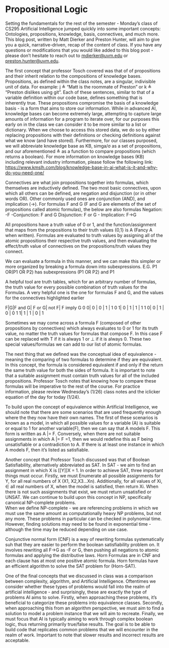 # Propositional Logic
Setting the fundamentals for the rest of the semester - Monday’s class of CS295 Artificial Intelligence jumped quickly into some important concepts: 
Ontologies, propositions, knowledge, basis, connectives, and much more. This blog post, written by Matt Dierker and Preston Hunter, will aim to give you a quick, narrative-driven,
 recap of the content of class. If you have any questions or modifications that you would like added to this blog post - 
 please don’t hesitate to reach out to mdierker@uvm.edu or preston.hunter@uvm.edu.

The first concept that professor Tosch covered was that of of propositions and their inherit relation to the compositions of knowledge bases. 
Propositions, as defined within the class notes, are a singular, indivisible unit of data. For example: j ≜ “Matt is the roommate of Preston” or 
k ≜ “Preston dislikes using git”. Each of these sentences, similar to that of a variable definition within our code base, defines something that is inherently true. 
These propositions compromise the basis of a knowledge basis - is a form that aims to store our information. While in advanced AI, knowledge bases can become extremely large, 
attempting to capture large amounts of information for a program to iterate over, for our purposes this early on in the class we can consider it to be more similar 
to a list or dictionary. When we choose to access this stored data, we do so by either replacing propositions with their definitions or checking definitions against 
what we know (and have stored). Furthermore, for our classes purposed, we will abbreviate knowledge base as KB, simga/σ as a set of propositions, 
and our aforementioned ≜ as a  function to compare propositions (which returns a boolean). For more information on knowledge bases (KB) including relevant industry 
information, please follow the following link:
https://www.kmslh.com/blog/knowledge-base-in-ai-what-is-it-and-why-do-you-need-one/

Connectives are what join propositions together into formulas, which themselves are inductively defined.  The two most basic connectives, 
upon which all others can be defined, are negation and disjunction (or in other words OR). Other commonly used ones are conjunction (AND), and implication (->). 
For formulas F and G (F and G are elements of the set of propositions called atomic formulas), the below are also formulas
Negation: -F		-Conjunction: F and G
Disjunction: F or G 	- Implication: F->G


All propositions have a truth value of 0 or 1, and the function/assignment that maps from the propositions to their truth values {0,1} 
is A (Fancy A when written). Formulas are evaluated to truth values by assigning all of the atomic propositions their respective truth values, 
and then evaluating the effect/truth value of connectives on the propositions/truth values they connect.  



We can evaluate a formula in this manner, and we can make this simpler or more organized by breaking a formula down into subexpressions. E.G. 
P1 OR(P1 OR P2) has subexpressions (P1 OR P2) and P1

A helpful tool are truth tables, which for an arbitrary number of formulas, the truth value for every possible combination of truth values for the Formulas. 
A very helpful one is the one for formulas F and G, and the values for the connectives highlighted earlier


F|G|F and G| F or G| not F| F imply G
0 0|  0	   |  0	   |  1	  |  1
0 1|  0	   |  1	   |  1	  |  1
1 0|  0	   |  1	   |  0	  |  0
1 1|  1	   |  1	   |  0	  |  1

Sometimes we may come across a formula F (composed of other propositions by connectives) which always evaluates to 0 or 1 for its truth value, 
no matter the truth values for formulas that compose F. In this case F can be replaced with T if it is always 1 or ⊥ if it is always 0. 
These two special values/formulas we can add to our list of atomic formulas. 

The next thing that we defined was the conceptual idea of equivalence - meaning  the comparing of two formulas to determine if they are equivalent. 
In this concept, the formula is considered equivalent if and only if the return the same truth value for both the sides of formula. It is important to note that a 
suitable assignment must contain truth values for all of the included propositions. Professor Tosch notes that knowing how to compare these formulas will be imperative
to the rest of the course. For practice information, please review Wednesday’s (1/26) class notes and the iclicker equation of the day for today (1/24). 

To build upon the concept of equivalence within Artificial Intelligence, we should note that there are some scenarios that are used frequently enough where the they 
now have their own names. The first of these scenarios is known as a model, in which all possible values for a variable (A) is suitable or equal to 1 for another variable(F),
then we can say that A models F. This form is written as A |= F. Conversely, when there are not suitable assignments in which A |= F =1, then we would redefine this as 
F being unsatisfiable or a contradiction to A. If there is at least one instance in which A models F, then it’s listed as satisfiable.

Another concept that Professor Tosch discussed was that of Boolean Satisfiability, alternatively abbreviated as SAT. In SAT - we aim to find an assignment in 
which X is [[Y]]X = 1. In order to achieve SAT, three important things must occur. Firstly, we must Enumerate all possible assignments for Y, 
for all real numbers of X (X1, X2,X3…Xn). Additionally, for all values of Xi, ∈ all real numbers of X, when the model is satisfied, then return Xi. 
When there is not such assignments that exist, we must return unsatisfied or UNSAT. We can continue to build upon this concept in NP, specifically canonical NP-complete problems.  
When we define NP-complete - we are referencing problems in which we must use the same amount as computationally heavy NP problems, but not any more. 
These problems in particular can be checked in polynomial time. However, finding solutions may need to be found in exponential time - although the time may be reduced 
depending on use case.

Conjunctive normal form (CNF) is a way of rewriting formulas systematically suh that they are easier to perform the boolean satisfiability problem on. 
It involves rewriting all F->G as -F or G, then pushing all negations to atomic formulas and applying the distributive laws. Horn Formulas are in CNF and each clause 
has at most one positive atomic formula. Horn formulas have an efficient algorithm to solve the SAT problem for (Horn-SAT). 

One of the final concepts that we discussed in class was a comparison between complexity, algorithm, and Artificial Intelligence. 
Oftentimes we consider whether these types of problems would fall into the realm of artificial intelligence - and surprisingly, these are exactly the type of problems AI 
aims to solve. Firstly, when approaching these problems, it’s beneficial to categorize these problems into equivalence classes. 
Secondly, when approaching this from an algorithm perspective, we must aim to find a solution to model a problem instance that we will aim to recreate. 
Finally, we must focus that AI is typically aiming to work through complex boolean logic, thus returning primarily true/false results. 
The goal is to be able to build code that replicates common problems that we will encounter in the realm of work. Important to note that slower results and incorrect results 
are acceptable.
